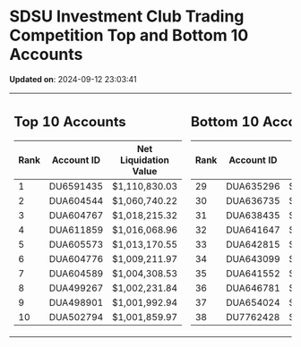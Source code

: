 # SDSU Investment Club Trading Competition Top and Bottom 10 Accounts

**Updated on**: 2024-09-12 23:03:41

<table><tr><td valign="top">

## Top 10 Accounts
| Rank | Account ID | Net Liquidation Value |
|------|------------|----------------------|
| 1 | DU6591435 | $1,110,830.03 |
| 2 | DUA604544 | $1,060,740.22 |
| 3 | DUA604767 | $1,018,215.32 |
| 4 | DUA611859 | $1,016,068.96 |
| 5 | DUA605573 | $1,013,170.55 |
| 6 | DUA604776 | $1,009,211.97 |
| 7 | DUA604589 | $1,004,308.53 |
| 8 | DUA499267 | $1,002,231.84 |
| 9 | DUA498901 | $1,001,992.94 |
| 10 | DUA502794 | $1,001,859.97 |
</td><td valign="top">

## Bottom 10 Accounts
| Rank | Account ID | Net Liquidation Value |
|------|------------|----------------------|
| 29 | DUA635296 | $1,000,265.66 |
| 30 | DUA636735 | $1,000,265.66 |
| 31 | DUA638435 | $1,000,265.66 |
| 32 | DUA641647 | $1,000,265.66 |
| 33 | DUA642815 | $1,000,265.66 |
| 34 | DUA643099 | $1,000,265.66 |
| 35 | DUA641552 | $1,000,263.77 |
| 36 | DUA646781 | $1,000,132.83 |
| 37 | DUA654024 | $1,000,132.83 |
| 38 | DU7762428 | $988,465.89 |
</td></tr></table>

